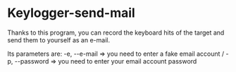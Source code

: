# Keylogger-send-mail

Thanks to this program, you can record the keyboard hits of the target and send them to yourself as an e-mail.

Its parameters are: -e, --e-mail => you need to enter a fake email account / -p, --password => you need to enter your email account password
